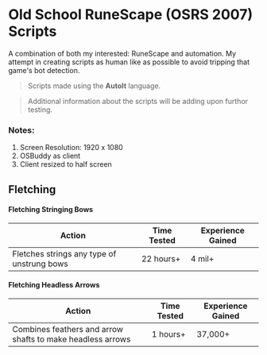 # Old School RuneScape (OSRS 2007) Scripts
A combination of both my interested: RuneScape and automation. My attempt in creating scripts as human like as possible to avoid tripping that game's bot detection.

> Scripts made using the __AutoIt__ language.

> Additional information about the scripts will be adding upon furthor testing.

### Notes:
1. Screen Resolution: 1920 x 1080
2. OSBuddy as client
3. Client resized to half screen

## Fletching

#### Fletching Stringing Bows

| Action                                     | Time Tested | Experience Gained |
|--------------------------------------------|-------------|-------------------|
| Fletches strings any type of unstrung bows | 22 hours+   | 4 mil+            |

#### Fletching Headless Arrows

| Action                                                     | Time Tested | Experience Gained |
|------------------------------------------------------------|-------------|-------------------|
| Combines feathers and arrow shafts to make headless arrows | 1 hours+    | 37,000+           |